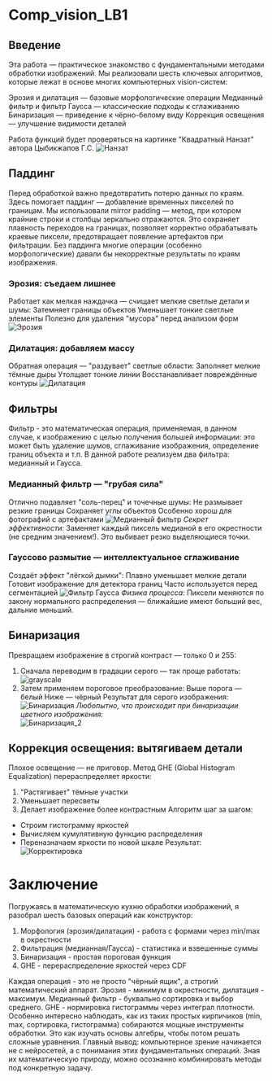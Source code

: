 # Comp_vision_LB1
## Введение
Эта работа — практическое знакомство с фундаментальными методами обработки изображений. Мы реализовали шесть ключевых алгоритмов, которые лежат в основе многих компьютерных vision-систем:

  Эрозия и дилатация — базовые морфологические операции
  Медианный фильтр и фильтр Гаусса — классические подходы к сглаживанию
  Бинаризация — приведение к чёрно-белому виду
  Коррекция освещения — улучшение видимости деталей

Работа функций будет проверяться на картинке "Квадратный Нанзат" автора Цыбикжапов Г.С. 
![Нанзат](https://github.com/luckeroff02/Comp_vision_LB1/blob/main/initial.png)
  ## Паддинг
  Перед обработкой важно предотвратить потерю данных по краям. Здесь помогает паддинг — добавление временных пикселей по границам.
Мы использовали mirror padding — метод, при котором крайние строки и столбцы зеркально отражаются. Это сохраняет плавность переходов на границах, позволяет корректно обрабатывать краевые пиксели, предотвращает появление артефактов при фильтрации. Без паддинга многие операции (особенно морфологические) давали бы некорректные результаты по краям изображения.
  ### Эрозия: съедаем лишнее
Работает как мелкая наждачка — счищает мелкие светлые детали и шумы:
  Затемняет границы объектов
  Уменьшает тонкие светлые элементы
Полезно для удаления "мусора" перед анализом форм
![Эрозия](https://github.com/luckeroff02/Comp_vision_LB1/blob/main/erose.png)
  ### Дилатация: добавляем массу
Обратная операция — "раздувает" светлые области:
  Заполняет мелкие тёмные дыры
  Утолщает тонкие линии
  Восстанавливает повреждённые контуры 
![Дилатация](https://github.com/luckeroff02/Comp_vision_LB1/blob/main/dilated.png)
  ## Фильтры
  Фильтр - это математическая операция, применяемая, в данном случае, к изображению с целью получения большей информации: это может быть удаление шумов, сглаживание изображения, определение границ объекта и т.п. В данной работе реализуем два фильтра: медианный и Гаусса.  
  ### Медианный фильтр — "грубая сила"
Отлично подавляет "соль-перец" и точечные шумы:
  Не размывает резкие границы
  Сохраняет углы объектов
  Особенно хорош для фотографий с артефактами 
![Медианный фильтр](https://github.com/luckeroff02/Comp_vision_LB1/blob/main/median.png)
  *Секрет эффективности:*
Заменяет каждый пиксель медианой в его окрестности (не средним значением!). Это выбивает резко выделяющиеся точки.
  ### Гауссово размытие — интеллектуальное сглаживание
Создаёт эффект "лёгкой дымки":
  Плавно уменьшает мелкие детали
  Готовит изображение для детектора границ
  Часто используется перед сегментацией
![Фильтр Гаусса](https://github.com/luckeroff02/Comp_vision_LB1/blob/main/gauss.png)
  *Физика процесса:*
Пиксели меняются по закону нормального распределения — ближайшие имеют больший вес, дальние меньший.
  ## Бинаризация
  Превращаем изображение в строгий контраст — только 0 и 255:
  1. Сначала переводим в градации серого — так проще работать:
![grayscale](https://github.com/luckeroff02/Comp_vision_LB1/blob/main/grayscale.png)
  2. Затем применяем пороговое преобразование:
      Выше порога — белый
      Ниже — чёрный
    Результат для серого изображения:  
![Бинаризация](https://github.com/luckeroff02/Comp_vision_LB1/blob/main/binar_gray.png)
  *Любопытно, что происходит при бинаризации цветного изображения:*  
![Бинаризация_2](https://github.com/luckeroff02/Comp_vision_LB1/blob/main/binar_rgb.png)
  ## Коррекция освещения: вытягиваем детали
Плохое освещение — не приговор. Метод GHE (Global Histogram Equalization) перераспределяет яркости:
  1. "Растягивает" тёмные участки
  2. Уменьшает пересветы
  3. Делает изображение более контрастным
Алгоритм шаг за шагом:
- Строим гистограмму яркостей
- Вычисляем кумулятивную функцию распределения
- Переназначаем яркости по новой шкале
Результат:
![Корректировка](https://github.com/luckeroff02/Comp_vision_LB1/blob/main/correct.png)
# Заключение
Погружаясь в математическую кухню обработки изображений, я разобрал шесть базовых операций как конструктор:
  1. Морфология (эрозия/дилатация) - работа с формами через min/max в окрестности
  2. Фильтрация (медианная/Гаусса) - статистика и взвешенные суммы
  3. Бинаризация - простая пороговая функция
  4. GHE - перераспределение яркостей через CDF

Каждая операция - это не просто "чёрный ящик", а строгий математический аппарат. Эрозия - минимум в окрестности, дилатация - максимум. Медианный фильтр - буквально сортировка и выбор среднего. GHE - нормировка гистограммы через интеграл плотности. Особенно интересно наблюдать, как из таких простых кирпичиков (min, max, сортировка, гистограмма) собираются мощные инструменты обработки. Это как изучать основы алгебры, чтобы потом решать сложные уравнения.
Главный вывод: компьютерное зрение начинается не с нейросетей, а с понимания этих фундаментальных операций. Зная их математическую природу, можно осознанно комбинировать методы под конкретную задачу.
